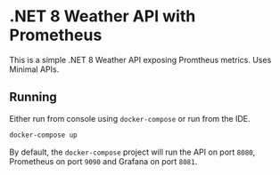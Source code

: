 # .NET 8 Weather API with Prometheus

This is a simple .NET 8 Weather API exposing Promtheus metrics. Uses Minimal APIs.

## Running

Either run from console using `docker-compose` or run from the IDE.

```powershell
docker-compose up
```

By default, the `docker-compose` project will run the API on port `8080`, Prometheus on port `9090` and Grafana on port `8081`.
